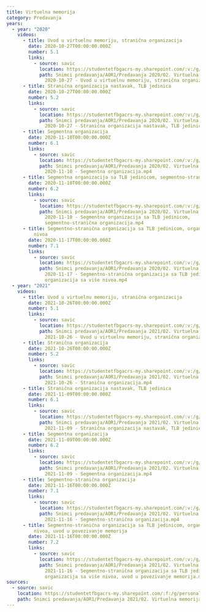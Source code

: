 ```yaml
---
title: Virtuelna memorija
category: Predavanja
years:
  - year: "2020"
    videos:
      - title: Uvod u virtuelnu memoriju, stranična organizacija
        date: 2020-10-27T00:00:00.000Z
        number: 5.1
        links:
          - source: savic
            location: https://studentetfbgacrs-my.sharepoint.com/:v:/g/personal/sa190595d_student_etf_bg_ac_rs/Ef4eOiO823pMl0yeTAqnNwABf7ZeKnTa6g5_xIFxn_xndg
            path: Snimci predavanja/AOR1/Predavanja 2020/02. Virtuelna memorija/05.01 -
              2020-10-27 - Uvod u virtuelnu memoriju, stranična organizacija.mp4
      - title: Stranična organizacija nastavak, TLB jedinica
        date: 2020-10-27T00:00:00.000Z
        number: 5.2
        links:
          - source: savic
            location: https://studentetfbgacrs-my.sharepoint.com/:v:/g/personal/sa190595d_student_etf_bg_ac_rs/EfQ7M0yEjUZDjukLpBo6ZCsBnJlgHcngY3M0NsCIlt7Jag
            path: Snimci predavanja/AOR1/Predavanja 2020/02. Virtuelna memorija/05.02 -
              2020-10-27 - Stranična organizacija nastavak, TLB jedinica.mp4
      - title: Segmentna organizacija
        date: 2020-11-10T00:00:00.000Z
        number: 6.1
        links:
          - source: savic
            location: https://studentetfbgacrs-my.sharepoint.com/:v:/g/personal/sa190595d_student_etf_bg_ac_rs/EV7ga_LFwMBJlQCHx737zRMBhjzoVAq_YXk5Q_AA-nVf1A
            path: Snimci predavanja/AOR1/Predavanja 2020/02. Virtuelna memorija/06.01 -
              2020-11-10 - Segmentna organizacija.mp4
      - title: Segmentna organizacija sa TLB jedinicom, segmentno-stranična organizacija
        date: 2020-11-10T00:00:00.000Z
        number: 6.2
        links:
          - source: savic
            location: https://studentetfbgacrs-my.sharepoint.com/:v:/g/personal/sa190595d_student_etf_bg_ac_rs/EYcI0TcbjndHrKH6ahqBQjoBK_5KEt_ZcvSjWRNky4avdQ
            path: Snimci predavanja/AOR1/Predavanja 2020/02. Virtuelna memorija/06.02 -
              2020-11-10 - Segmentna organizacija sa TLB jedinicom,
              segmentno-stranična organizacija.mp4
      - title: Segmentno-stranična organizacija sa TLB jedinicom, organizacija sa više
          nivoa
        date: 2020-11-17T00:00:00.000Z
        number: 7.1
        links:
          - source: savic
            location: https://studentetfbgacrs-my.sharepoint.com/:v:/g/personal/sa190595d_student_etf_bg_ac_rs/EXgDSVnEN0BGsVQ0URF_7psB-M446wJgQswZvz2nVqD55w
            path: Snimci predavanja/AOR1/Predavanja 2020/02. Virtuelna memorija/07.01 -
              2020-11-17 - Segmentno-stranična organizacija sa TLB jedinicom,
              organizacija sa više nivoa.mp4
  - year: "2021"
    videos:
      - title: Uvod u virtuelnu memoriju, stranična organizacija
        date: 2021-10-26T00:00:00.000Z
        number: 5.1
        links:
          - source: savic
            location: https://studentetfbgacrs-my.sharepoint.com/:v:/g/personal/sa190595d_student_etf_bg_ac_rs/EYf88XJuDetFjkxSbLgoposB4hhYb-cbv-6fjC-XhFMnlQ
            path: Snimci predavanja/AOR1/Predavanja 2021/02. Virtuelna memorija/05.01 -
              2021-10-26 - Uvod u virtuelnu memoriju, stranična organizacija.mp4
      - title: Stranična organizacija
        date: 2021-10-26T00:00:00.000Z
        number: 5.2
        links:
          - source: savic
            location: https://studentetfbgacrs-my.sharepoint.com/:v:/g/personal/sa190595d_student_etf_bg_ac_rs/EaNwa_nJ4j9HrjaH2UEK7fsBHE80rL5rALbx8q7X8e79ig
            path: Snimci predavanja/AOR1/Predavanja 2021/02. Virtuelna memorija/05.02 -
              2021-10-26 - Stranična organizacija.mp4
      - title: Stranična organizacija nastavak, TLB jedinica
        date: 2021-11-09T00:00:00.000Z
        number: 6.1
        links:
          - source: savic
            location: https://studentetfbgacrs-my.sharepoint.com/:v:/g/personal/sa190595d_student_etf_bg_ac_rs/EaF8DDf4UG1MoIKVVW6HiPMBqqVHWamk1drloPuI3JVXHg
            path: Snimci predavanja/AOR1/Predavanja 2021/02. Virtuelna memorija/06.01 -
              2021-11-09 - Stranična organizacija nastavak, TLB jedinica.mp4
      - title: Segmentna organizacija
        date: 2021-11-09T00:00:00.000Z
        number: 6.2
        links:
          - source: savic
            location: https://studentetfbgacrs-my.sharepoint.com/:v:/g/personal/sa190595d_student_etf_bg_ac_rs/EXLsN74HSD5Do2dWQzldaVYBoAb5h_mEqRRLLudmWgpQCA
            path: Snimci predavanja/AOR1/Predavanja 2021/02. Virtuelna memorija/06.02 -
              2021-11-09 - Segmentna organizacija.mp4
      - title: Segmentno-stranična organizacija
        date: 2021-11-16T00:00:00.000Z
        number: 7.1
        links:
          - source: savic
            location: https://studentetfbgacrs-my.sharepoint.com/:v:/g/personal/sa190595d_student_etf_bg_ac_rs/EXU4DfGTGy9Nu4-wHheZ3TQB-eNXVmfgs1F5ZJQQCDmQQQ
            path: Snimci predavanja/AOR1/Predavanja 2021/02. Virtuelna memorija/07.01 -
              2021-11-16 - Segmentno-stranična organizacija.mp4
      - title: Segmentno-stranična organizacija sa TLB jedinicom, organizacija sa više
          nivoa, uvod u povezivanje memorija
        date: 2021-11-16T00:00:00.000Z
        number: 7.2
        links:
          - source: savic
            location: https://studentetfbgacrs-my.sharepoint.com/:v:/g/personal/sa190595d_student_etf_bg_ac_rs/EU2JWLVF21xGuP5GbLntHccBWtMS_A8TTBg9QpEh6dziqQ
            path: Snimci predavanja/AOR1/Predavanja 2021/02. Virtuelna memorija/07.02 -
              2021-11-16 - Segmentno-stranična organizacija sa TLB jedinicom,
              organizacija sa više nivoa, uvod u povezivanje memorija.mp4
sources:
  - source: savic
    location: https://studentetfbgacrs-my.sharepoint.com/:f:/g/personal/sa190595d_student_etf_bg_ac_rs/EsX-mWJ96vRNvhB8kTispacBHax44-wtVOKjvJFkLFpQtw
    path: Snimci predavanja/AOR1/Predavanja 2021/02. Virtuelna memorija
---
```



